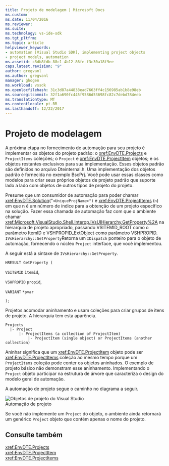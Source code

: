 ```yaml
---
title: Projeto de modelagem | Microsoft Docs
ms.custom: 
ms.date: 11/04/2016
ms.reviewer: 
ms.suite: 
ms.technology: vs-ide-sdk
ms.tgt_pltfrm: 
ms.topic: article
helpviewer_keywords:
- automation [Visual Studio SDK], implementing project objects
- project models, automation
ms.assetid: c8db8fdb-88c1-4b12-86fe-f3c30a18f9ee
caps.latest.revision: "9"
author: gregvanl
ms.author: gregvanl
manager: ghogen
ms.workload: vssdk
ms.openlocfilehash: 31c3d87a44838ead7663ff4c156985ab1b8e98eb
ms.sourcegitcommit: 32f1a690fc445f9586d53698fc82c7debd784eeb
ms.translationtype: MT
ms.contentlocale: pt-BR
ms.lasthandoff: 12/22/2017
---
```

# <a name="project-modeling"></a>Projeto de modelagem
A próxima etapa no fornecimento de automação para seu projeto é implementar os objetos do projeto padrão: o <xref:EnvDTE.Projects> e `ProjectItems` coleções; o `Project` e <xref:EnvDTE.ProjectItem> objetos; e os objetos restantes exclusivos para sua implementação. Esses objetos padrão são definidos no arquivo Dteinternal.h. Uma implementação dos objetos padrão é fornecida no exemplo BscPrj. Você pode usar essas classes como modelos para criar seus próprios objetos de projeto padrão que suporte lado a lado com objetos de outros tipos de projeto do projeto.  
  
 Presume que um consumidor de automação para poder chamar <xref:EnvDTE.Solution>("`<UniqueProjName>")` e <xref:EnvDTE.ProjectItems> (`n`) em que n é um número de índice para a obtenção de um projeto específico na solução. Fazer essa chamada de automação faz com que o ambiente chamar <xref:Microsoft.VisualStudio.Shell.Interop.IVsUIHierarchy.GetProperty%2A> na hierarquia de projeto apropriado, passando VSITEMID_ROOT como o parâmetro ItemID e VSHPROPID_ExtObject como parâmetro VSHPROPID. `IVsHierarchy::GetProperty`Retorna um `IDispatch` ponteiro para o objeto de automação, fornecendo o núcleo `Project` interface, que você implementou.  
  
 A seguir está a sintaxe de `IVsHierarchy::GetProperty`.  
  
 `HRESULT GetProperty (`  
  
 `VSITEMID` `itemid`,  
  
 `VSHPROPID` `propid`,  
  
 `VARIANT` `*pvar`  
  
 `);`  
  
 Projetos acomodar aninhamento e usam coleções para criar grupos de itens de projeto. A hierarquia tem esta aparência.  
  
```  
Projects  
  |- Project  
      |- ProjectItems (a collection of ProjectItem)  
          |- ProjectItem (single object) or ProjectItems (another collection)  
```  
  
 Aninhar significa que um <xref:EnvDTE.ProjectItem> objeto pode ser <xref:EnvDTE.ProjectItems> coleção ao mesmo tempo porque um `ProjectItems` coleção pode conter os objetos aninhados. O exemplo de projeto básico não demonstram esse aninhamento. Implementando o `Project` objeto participar na estrutura de árvore que caracteriza o design do modelo geral de automação.  
  
 A automação de projeto segue o caminho no diagrama a seguir.  
  
 ![Objetos de projeto do Visual Studio](../../extensibility/internals/media/projectobjects.gif "ProjectObjects")  
Automação de projeto  
  
 Se você não implemente um `Project` do objeto, o ambiente ainda retornará um genérico `Project` objeto que contém apenas o nome do projeto.  
  
## <a name="see-also"></a>Consulte também  
 <xref:EnvDTE.Projects>   
 <xref:EnvDTE.ProjectItem>   
 <xref:EnvDTE.ProjectItems>
